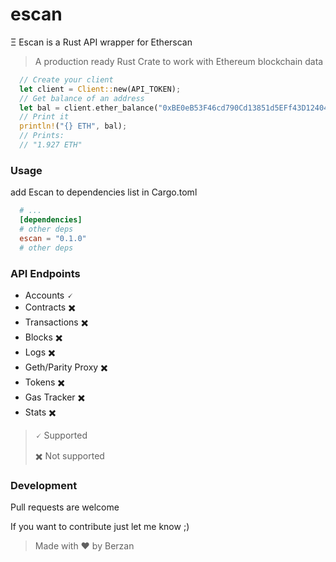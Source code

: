 # escan
Ξ Escan is a Rust API wrapper for Etherscan

> A production ready Rust Crate to work with Ethereum blockchain data

```rust
  // Create your client
  let client = Client::new(API_TOKEN);
  // Get balance of an address
  let bal = client.ether_balance("0xBE0eB53F46cd790Cd13851d5EFf43D12404d33E8", Tag::Latest).await?;
  // Print it
  println!("{} ETH", bal);
  // Prints:
  // "1.927 ETH"
```

### Usage
add Escan to dependencies list in Cargo.toml
```toml
  # ...
  [dependencies]
  # other deps
  escan = "0.1.0"
  # other deps
```

### API Endpoints
- Accounts 🗸
- Contracts ✖️
- Transactions ✖️
- Blocks ✖️
- Logs ✖️
- Geth/Parity Proxy ✖️
- Tokens ✖️
- Gas Tracker ✖️
- Stats ✖️
> 🗸 Supported
> 
> ✖️ Not supported

### Development
Pull requests are welcome

If you want to contribute just let me know ;)

> Made with ❤️ by Berzan
